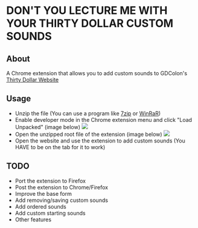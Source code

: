 

# DON'T YOU LECTURE ME WITH YOUR THIRTY DOLLAR CUSTOM SOUNDS
## About
A Chrome extension that allows you to add custom sounds to GDColon's [Thirty Dollar Website](https://thirtydollar.website/)

## Usage
 - Unzip the file (You can use a program like [7zip](https://www.7-zip.org/) or [WinRaR](https://www.win-rar.com))
 - Enable developer mode in the Chrome extension menu and click "Load Unpacked" (image below)
![](https://i.imgur.com/PDRahkf.png)
 - Open the unzipped root file of the extension (image below)
 ![](https://i.imgur.com/QqzqbgQ.png)
 - Open the website and use the extension to add custom sounds (You HAVE to be on the tab for it to work)
 
 ## TODO
 
 - Port the extension to Firefox
 - Post the extension to Chrome/Firefox
 - Improve the base form
 - Add removing/saving custom sounds
 - Add ordered sounds
 - Add custom starting sounds
 - Other features

